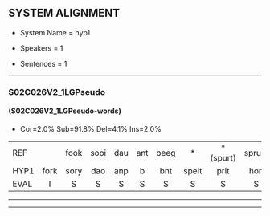 
## SYSTEM ALIGNMENT

- System Name = hyp1

- Speakers = 1

- Sentences = 1

---

### S02C026V2_1LGPseudo

#### (S02C026V2_1LGPseudo-words)

- Cor=2.0%	Sub=91.8%	Del=4.1%	Ins=2.0%

|  |  |  |  |  |  |  |  |  |  |  |  |  |  |  |  |  |  |  |  |  |  |  |  |  |  |  |  |  |  |  |  |  |  |  |  |  |  |  |  |  |  |  |  |  |  |  |  |  |  |
|:--- |:---:|:---:|:---:|:---:|:---:|:---:|:---:|:---:|:---:|:---:|:---:|:---:|:---:|:---:|:---:|:---:|:---:|:---:|:---:|:---:|:---:|:---:|:---:|:---:|:---:|:---:|:---:|:---:|:---:|:---:|:---:|:---:|:---:|:---:|:---:|:---:|:---:|:---:|:---:|:---:|:---:|:---:|:---:|:---:|:---:|:---:|:---:|:---:|:---:|
| REF |  | fook | sooi | dau | ant | beeg | * | *(spurt) | sprunt | hool | larst | vout | zwoei | fam | * | * | * | * | rachts | vaap | sprieuw | keng | * | swoers | doer | plirt | jien | blard | guul | hoekt | neeuw | noork | vid | zans*(zand) | leum | haans | spaai | sjalt | heik | sank | roen | frijk | eem | schard | grek | dron | dron | snaaf | stuid |
| HYP1 | fork | sory | dao | anp | b | bnt | spelt | prit | hon | warst | valt | smoei | o | fam |  |  | ha | haar | has | hahtis | akt | vap | spreeuw | ken | owoord | dor | plert | uh | jard | gaan | hoek | neel | nork | viet | zamt | lum | um | salt | hek | fank | hroen | frek | en | schart | frek | droom | dom | naf | stat |
| EVAL | I | S | S | S | S | S | S | S | S | S | S | S | S |  | D | D | S | S | S | S | S | S | S | S | S | S | S | S | S | S | S | S | S | S | S | S | S | S | S | S | S | S | S | S | S | S | S | S | S |
---

---
